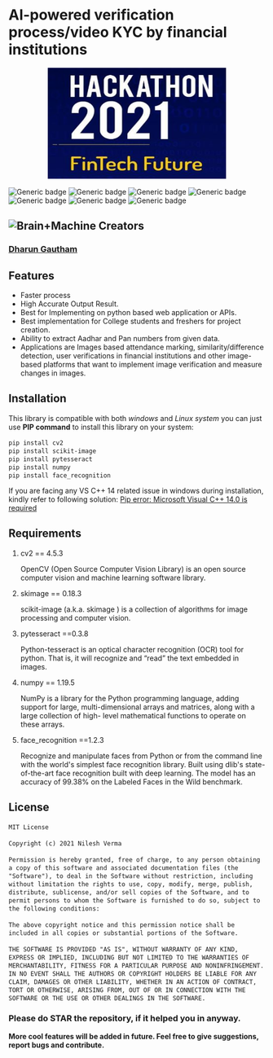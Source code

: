 # AI-powered verification process/video KYC by financial institutions
<p align="center"><img src="https://github.com/cimdokjr/AI-powered-verification-process-video-KYC-by-financial-institutions/blob/main/Logo.jpg?raw=true" alt="Brain+Machine" height="218" width="350"></p>

![Generic badge](https://img.shields.io/badge/Python-v3-blue.svg) ![Generic badge](https://img.shields.io/badge/pip-21.2.4-red.svg)  ![Generic badge](https://img.shields.io/badge/cv2-4.5.3-orange.svg) ![Generic badge](https://img.shields.io/badge/pytesseract-0.3.8-green.svg) ![Generic badge](https://img.shields.io/badge/numpy-1.19.5-blue.svg) ![Generic badge](https://img.shields.io/badge/face_recognition-1.2.3-yellow.svg) ![Generic badge](https://img.shields.io/badge/scikit-image-0.18.3-red.svg)

<h2><img src="https://cdn2.iconfinder.com/data/icons/artificial-intelligence-6/64/ArtificialIntelligence9-512.png" alt="Brain+Machine" height="38" width="38"> Creators </h2>

### [Dharun Gautham](https://www.linkedin.com/in/dharungautham/ "Dharun Gautham")

## Features
- Faster process
- High Accurate Output Result.
- Best for Implementing on python based web application or APIs.
- Best implementation for College students and freshers for project creation.
- Ability to extract Aadhar and Pan numbers from given data.
- Applications are Images based attendance marking, similarity/difference detection, user verifications in financial institutions and other image-based platforms that want to implement image verification and measure changes in images.

## Installation

This library is compatible with both *windows* and *Linux system* you can just use **PIP command** to install this library on your system:

```shell
pip install cv2
pip install scikit-image
pip install pytesseract
pip install numpy
pip install face_recognition
```

If you are facing any VS C++ 14 related issue in windows during installation, kindly refer to following solution: [Pip error: Microsoft Visual C++ 14.0 is required](https://stackoverflow.com/questions/44951456/pip-error-microsoft-visual-c-14-0-is-required "Pip error: Microsoft Visual C++ 14.0 is required")

## Requirements

1) cv2 == 4.5.3

    OpenCV (Open Source Computer Vision Library) is an open source computer vision and machine learning software library.

2) skimage == 0.18.3 

    scikit-image (a.k.a. skimage ) is a collection of algorithms for image processing and computer vision.

3) pytesseract ==0.3.8 

    Python-tesseract is an optical character recognition (OCR) tool for python. That is, it will recognize and “read” the text embedded in images.

4) numpy == 1.19.5

    NumPy is a library for the Python programming language, adding support for large, multi-dimensional arrays and matrices, along with a large collection of high-      level mathematical functions to operate on these arrays.

5) face_recognition ==1.2.3 

    Recognize and manipulate faces from Python or from the command line with the world's simplest face recognition library. Built using dlib's state-of-the-art face      recognition built with deep learning. The model has an accuracy of 99.38% on the Labeled Faces in the Wild benchmark.

## License

    MIT License
    
    Copyright (c) 2021 Nilesh Verma
    
    Permission is hereby granted, free of charge, to any person obtaining a copy of this software and associated documentation files (the "Software"), to deal in the Software without restriction, including without limitation the rights to use, copy, modify, merge, publish, distribute, sublicense, and/or sell copies of the Software, and to permit persons to whom the Software is furnished to do so, subject to the following conditions:
    
    The above copyright notice and this permission notice shall be included in all copies or substantial portions of the Software.
    
    THE SOFTWARE IS PROVIDED "AS IS", WITHOUT WARRANTY OF ANY KIND, EXPRESS OR IMPLIED, INCLUDING BUT NOT LIMITED TO THE WARRANTIES OF MERCHANTABILITY, FITNESS FOR A PARTICULAR PURPOSE AND NONINFRINGEMENT. IN NO EVENT SHALL THE AUTHORS OR COPYRIGHT HOLDERS BE LIABLE FOR ANY CLAIM, DAMAGES OR OTHER LIABILITY, WHETHER IN AN ACTION OF CONTRACT, TORT OR OTHERWISE, ARISING FROM, OUT OF OR IN CONNECTION WITH THE SOFTWARE OR THE USE OR OTHER DEALINGS IN THE SOFTWARE.

### Please do STAR the repository, if it helped you in anyway.

**More cool features will be added in future. Feel free to give suggestions, report bugs and contribute.**

